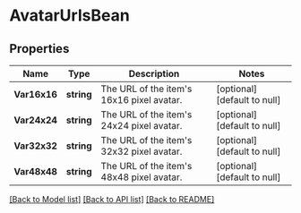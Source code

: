 # AvatarUrlsBean

## Properties
Name | Type | Description | Notes
------------ | ------------- | ------------- | -------------
**Var16x16** | **string** | The URL of the item&#x27;s 16x16 pixel avatar. | [optional] [default to null]
**Var24x24** | **string** | The URL of the item&#x27;s 24x24 pixel avatar. | [optional] [default to null]
**Var32x32** | **string** | The URL of the item&#x27;s 32x32 pixel avatar. | [optional] [default to null]
**Var48x48** | **string** | The URL of the item&#x27;s 48x48 pixel avatar. | [optional] [default to null]

[[Back to Model list]](../README.md#documentation-for-models) [[Back to API list]](../README.md#documentation-for-api-endpoints) [[Back to README]](../README.md)

